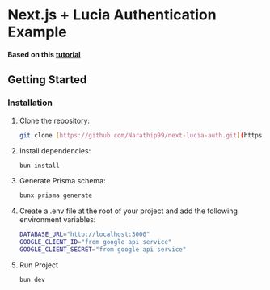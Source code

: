 # Next.js + Lucia Authentication Example

**Based on this [tutorial](https://www.youtube.com/watch?v=t-JJgTRf3Ms)** 

## Getting Started

### Installation
1. Clone the repository:
   ```bash
   git clone [https://github.com/Narathip99/next-lucia-auth.git](https://github.com/Narathip99/next-lucia-auth.git)
   ```   
2. Install dependencies:
   ```bash
   bun install
   ```
3. Generate Prisma schema:
   ```bash
   bunx prisma generate
   ```
4. Create a .env file at the root of your project and add the following environment variables:
    ```bash
   DATABASE_URL="http://localhost:3000"
   GOOGLE_CLIENT_ID="from google api service"
   GOOGLE_CLIENT_SECRET="from google api service"
   ```
5. Run Project
   ```bash
   bun dev
   ```
